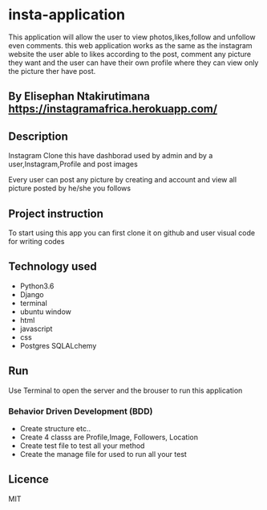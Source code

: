 # insta-application

This application will allow the user to view photos,likes,follow and unfollow even comments.
this web application works as the same as the instagram website the user able to likes  according to the post, comment any picture they want and the user can have their own profile where they can view only the picture ther have post.

## By Elisephan Ntakirutimana https://instagramafrica.herokuapp.com/

## Description

Instagram Clone this have dashborad used by admin and by a user,Instagram,Profile and post images

Every user can post any picture by creating and account and view all picture posted by he/she you follows

## Project instruction

To start using this app you can first clone it on github
and user visual code for writing codes

## Technology used

* Python3.6
* Django
* terminal 
* ubuntu window
* html
* javascript
* css
* Postgres SQLALchemy

## Run

Use Terminal to open the server and the brouser to run this application

### Behavior Driven Development (BDD)

* Create structure  etc..
* Create 4 classs are Profile,Image, Followers, Location
* Create test file to test all your method 
* Create the manage file for used to run all your test

## Licence

MIT